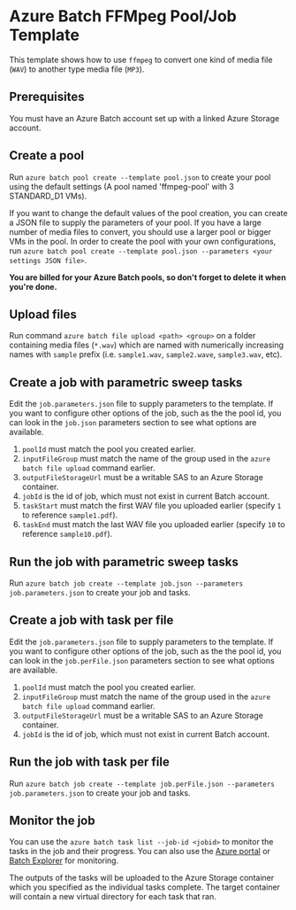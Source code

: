 # Azure Batch FFMpeg Pool/Job Template
This template shows how to use `ffmpeg` to convert one kind of media file (`WAV`) to another type media file (`MP3`).

## Prerequisites
You must have an Azure Batch account set up with a linked Azure Storage account.

## Create a pool
Run `azure batch pool create --template pool.json` to create your pool using the default settings (A pool named 'ffmpeg-pool' with 3 STANDARD_D1 VMs). 

If you want to change the default values of the pool creation, you can create a JSON file to supply the parameters of your pool. If you have a large number of media files 
to convert, you should use a larger pool or bigger VMs in the pool. In order to create the pool with your own configurations, run `azure batch pool create --template pool.json --parameters <your settings JSON file>`.

**You are billed for your Azure Batch pools, so don't forget to delete it when you're done.**

## Upload files
Run command `azure batch file upload <path> <group>` on a folder containing media files (`*.wav`) which are named with numerically increasing names with `sample` prefix (i.e. `sample1.wav`, `sample2.wave`, `sample3.wav`, etc).

## Create a job with parametric sweep tasks
Edit the `job.parameters.json` file to supply parameters to the template. If you want to configure other options of the job, such as the the pool id, you can look in the `job.json` parameters section to see what options are available.

1. `poolId` must match the pool you created earlier.
2. `inputFileGroup` must match the name of the group used in the `azure batch file upload` command earlier.
3. `outputFileStorageUrl` must be a writable SAS to an Azure Storage container.
4. `jobId` is the id of job, which must not exist in current Batch account.
5. `taskStart` must match the first WAV file you uploaded earlier (specify `1` to reference `sample1.pdf`).
6. `taskEnd` must match the last WAV file you uploaded earlier (specify `10` to reference `sample10.pdf`).

## Run the job with parametric sweep tasks
Run `azure batch job create --template job.json --parameters job.parameters.json` to create your job and tasks.

## Create a job with task per file
Edit the `job.parameters.json` file to supply parameters to the template. If you want to configure other options of the job, such as the the pool id, you can look in the `job.perFile.json` parameters section to see what options are available.

1. `poolId` must match the pool you created earlier.
2. `inputFileGroup` must match the name of the group used in the `azure batch file upload` command earlier.
3. `outputFileStorageUrl` must be a writable SAS to an Azure Storage container.
4. `jobId` is the id of job, which must not exist in current Batch account.
## Run the job with task per file
Run `azure batch job create --template job.perFile.json --parameters job.parameters.json` to create your job and tasks.

## Monitor the job
You can use the `azure batch task list --job-id <jobid>` to monitor the tasks in the job and their progress.
You can also use the [Azure portal](https://portal.azure.com) or [Batch Explorer](https://github.com/Azure/azure-batch-samples/tree/master/CSharp/BatchExplorer) for monitoring.

The outputs of the tasks will be uploaded to the Azure Storage container which you specified as the individual tasks complete.
The target container will contain a new virtual directory for each task that ran.